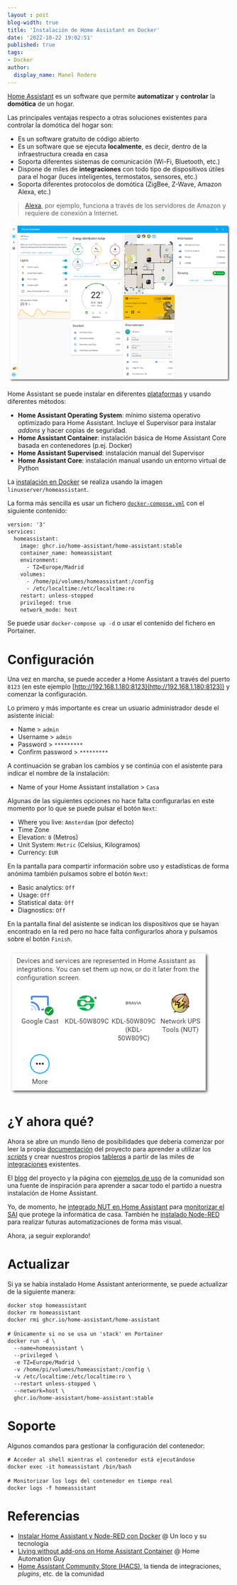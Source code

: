 ```yaml
---
layout : post
blog-width: true
title: 'Instalación de Home Assistant en Docker'
date: '2022-10-22 19:02:51'
published: true
tags:
- Docker
author:
  display_name: Manel Rodero
---
```


[Home Assistant](https://www.home-assistant.io/) es un software que permite **automatizar** y **controlar** la **domótica** de un hogar.

Las principales ventajas respecto a otras soluciones existentes para controlar la domótica del hogar son:

* Es un software gratuito de código abierto
* Es un software que se ejecuta **localmente**, es decir, dentro de la infraestructura creada en casa
* Soporta diferentes sistemas de comunicación (Wi-Fi, Bluetooth, etc.)
* Dispone de miles de **integraciones** con todo tipo de dispositivos útiles para el hogar (luces inteligentes, termostatos, sensores, etc.)
* Soporta diferentes protocolos de domótica (ZigBee, Z-Wave, Amazon Alexa, etc.)

> [Alexa](https://alexa.amazon.com), por ejemplo, funciona a través de los servidores de Amazon y requiere de conexión a Internet.

![Home Assistant][1]

Home Assistant se puede instalar en diferentes [plataformas](https://www.home-assistant.io/installation/) y usando diferentes métodos:

* **Home Assistant Operating System**: mínimo sistema operativo optimizado para Home Assistant. Incluye el Supervisor para instalar _addons_ y hacer copias de seguridad.
* **Home Assistant Container**: instalación básica de Home Assistant Core basada en contenedores (p.ej. Docker)
* **Home Assistant Supervised**: instalación manual del Supervisor
* **Home Assistant Core**: instalación manual usando un entorno virtual de Python

La [instalación en Docker](https://hub.docker.com/r/linuxserver/homeassistant) se realiza usando la imagen `linuxserver/homeassistant`.

La forma más sencilla es usar un fichero [`docker-compose.yml`](https://www.home-assistant.io/installation/raspberrypi#docker-compose) con el siguiente contenido:

```
version: '3'
services:
  homeassistant:
    image: ghcr.io/home-assistant/home-assistant:stable
    container_name: homeassistant
    environment:
      - TZ=Europe/Madrid
    volumes:
      - /home/pi/volumes/homeassistant:/config
      - /etc/localtime:/etc/localtime:ro
    restart: unless-stopped
    privileged: true
    network_mode: host
```

Se puede usar `docker-compose up -d` o usar el contenido del fichero en Portainer.

# Configuración

Una vez en marcha, se puede acceder a Home Assistant a través del puerto `8123` (en este ejemplo [http://192.168.1.180:8123](http://192.168.1.180:8123)) y comenzar la configuración.

Lo primero y más importante es crear un usuario administrador desde el asistente inicial:

* Name > `admin`
* Username > `admin`
* Password > `*********`
* Confirm password > `*********`

A continuación se graban los cambios y se continúa con el asistente para indicar el nombre de la instalación:

* Name of your Home Assistant installation > `Casa`

Algunas de las siguientes opciones no hace falta configurarlas en este momento por lo que se puede pulsar el botón `Next`:

* Where you live: `Amsterdam` (por defecto)
* Time Zone
* Elevation: `0` (Metros)
* Unit System: `Metric` (Celsius, Kilogramos)
* Currency: `EUR`

En la pantalla para compartir información sobre uso y estadísticas de forma anónima también pulsamos sobre el botón `Next`:

* Basic analytics: `Off`
* Usage: `Off`
* Statistical data: `Off`
* Diagnostics: `Off`

En la pantalla final del asistente se indican los dispositivos que se hayan encontrado en la red pero no hace falta configurarlos ahora y pulsamos sobre el botón `Finish`.

![Dispositivos en Home Assistant][2]

# ¿Y ahora qué?

Ahora se abre un mundo lleno de posibilidades que debería comenzar por leer la propia [documentación](https://www.home-assistant.io/docs/) del proyecto para aprender a utilizar los [_scripts_](https://www.home-assistant.io/docs/scripts/) y crear nuestros propios [tableros](https://www.home-assistant.io/dashboards/) a partir de las miles de [integraciones](https://www.home-assistant.io/integrations/) existentes.

El [blog](https://www.home-assistant.io/blog/) del proyecto y la página con [ejemplos de uso](https://www.home-assistant.io/examples/) de la comunidad son una fuente de inspiración para aprender a sacar todo el partido a nuestra instalación de Home Assistant.

Yo, de momento, he [integrado NUT en Home Assistant](integrar-nut-en-home-assistant) para [monitorizar el SAI](monitorizar-un-sai-ups-desde-una-raspberry-pi) que protege la informática de casa. También he [instalado Node-RED](instalacion-de-nodered-en-docker) para realizar futuras automatizaciones de forma más visual.

Ahora, ¡a seguir explorando!

# Actualizar

Si ya se había instalado Home Assistant anteriormente, se puede actualizar de la siguiente manera:

```
docker stop homeassistant
docker rm homeassistant
docker rmi ghcr.io/home-assistant/home-assistant

# Únicamente si no se usa un 'stack' en Portainer
docker run -d \
  --name=homeassistant \
  --privileged \
  -e TZ=Europe/Madrid \
  -v /home/pi/volumes/homeassistant:/config \
  -v /etc/localtime:/etc/localtime:ro \
  --restart unless-stopped \
  --network=host \
  ghcr.io/home-assistant/home-assistant:stable
```

# Soporte

Algunos comandos para gestionar la configuración del contenedor:

```
# Acceder al shell mientras el contenedor está ejecutándose
docker exec -it homeassistant /bin/bash

# Monitorizar los logs del contenedor en tiempo real
docker logs -f homeassistant
```

# Referencias

* [Instalar Home Assistant y Node-RED con Docker](https://youtu.be/wi2b5ZcySuc) @ Un loco y su tecnología
* [Living without add-ons on Home Assistant Container](https://www.youtube.com/watch?v=DV_OD4OPKno) @ Home Automation Guy
* [Home Assistant Community Store (HACS)](https://hacs.xyz/), la tienda de integraciones, _plugins_, etc. de la comunidad

[1]: /assets/img/blog/2022-10-22_image_1.png "Home Assistant"
[2]: /assets/img/blog/2022-10-22_image_2.png "Dispositivos en HA"
